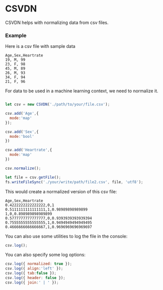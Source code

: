 # CSVDN

CSVDN helps with normalizing data from csv files.

### Example

Here is a csv file with sample data
```csv
Age,Sex,Heartrate
19, M, 99
23, F, 98
45, M, 89
26, M, 93
34, F, 94
21, F, 96
```

For data to be used in a machine learning context, we need to normalize it.

```js

let csv = new CSVDN('./path/to/your/file.csv');

csv.add('Age',{
  mode:'map'
});

csv.add('Sex',{
  mode:'bool'
})

csv.add('Heartrate',{
  mode:'map'
})

csv.normalize();

let file = csv.getFile();
fs.writeFileSync('./your/write/path/file2.csv', file, 'utf8');
```

This would create a normalized version of this csv file:

```csv
Age,Sex,Heartrate
0.4222222222222222,0,1
0.5111111111111111,1,0.98989898989899
1,0,0.898989898989899
0.5777777777777777,0,0.9393939393939394
0.7555555555555555,1,0.9494949494949495
0.4666666666666667,1,0.9696969696969697
```


You can also use some utilities to log the file in the console:

```js
csv.log();
```

You can also specify some log options: 

```js
csv.log({ normalized: true });
csv.log({ align:'left' });
csv.log({ tab:false });
csv.log({ header: false });
csv.log({ join:' | ' });
```